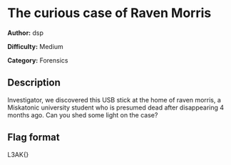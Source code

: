 # The curious case of Raven Morris
**Author:** dsp

**Difficulty:** Medium

**Category:** Forensics

## Description
Investigator, we discovered this USB stick at the home of raven morris, 
a Miskatonic university student who is presumed dead after disappearing 
4 months ago. 
Can you shed some light on the case?

## Flag format
L3AK{}
